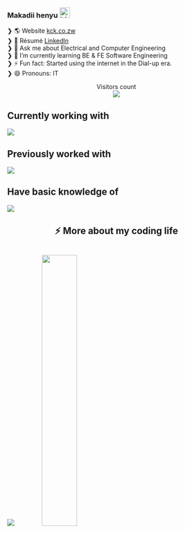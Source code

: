 
<!--
- 👯 I’m looking to collaborate on ...
- 🤔 I’m looking for help with ...
-->

### Makadii henyu <img src="https://user-images.githubusercontent.com/1303154/88677602-1635ba80-d120-11ea-84d8-d263ba5fc3c0.gif" width="24" alt="hi">

❯ 🌎 Website           <a href="https://kck.co.zw"> kck.co.zw </a> <br>
❯ 👔 Résumé            <a href="https://linkedin.com/in/kcck"> LinkedIn</a> <br>
❯ 💬 Ask me about Electrical and Computer Engineering <br>
❯ 🌱 I’m currently learning BE & FE Software Engineering <br>
❯ ⚡ Fun fact: Started using the internet in the Dial-up era. <br>
❯ 😄 Pronouns: IT <br>

<div align="center"> 
  Visitors count<br>
  <img src="https://profile-counter.glitch.me/chris-kck/count.svg" />
</div>



<div align="left">
<h2>Currently working with</h2>
  <img src="https://skillicons.dev/icons?i=aws,react,nextjs,tailwind,postgres,postman,git,github,html,idea,js,ts,py&perline=7">
</div>

<div align="left">
<h2>Previously worked with</h2>
<img src="https://skillicons.dev/icons?i=c,cpp,docker,bash,cmake,django,express,figma,linux,mongo,mysql,nginx,nodejs,sqlite,sentry,sequelize,raspberrypi,wordpress&perline=7">
</div>

<div align="left">
<h2>Have basic knowledge of</h2>

<img src="https://skillicons.dev/icons?i=kubernetes,dynamodb,grafana,prometheus,pytorch&perline=7">

</div>


<!-- <details> -->
<h2 align="center">⚡️ More about my coding life</h2>
<br />
<p align="center" style="display:inline">
  <img src ="https://github-readme-stats.vercel.app/api?username=chris-kck&show_icons=true&count_private=true&theme=darcula&hide_border=true&hide=issues,contribs&include_all_commits=true&bg_color=00000000">
  <img src ="https://github-readme-stats.vercel.app/api/top-langs/?username=chris-kck&layout=compact&hide=objective-c&hide_border=true&theme=darcula&bg_color=00000000&langs_count=10" width=40%>
</p>
<!-- </details> -->
